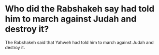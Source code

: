 # Who did the Rabshakeh say had told him to march against Judah and destroy it?

The Rabshakeh said that Yahweh had told him to march against Judah and destroy it.
